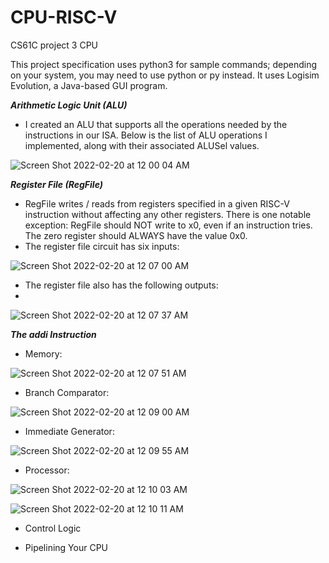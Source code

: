 # CPU-RISC-V
CS61C project 3 CPU

This project specification uses python3 for sample commands; depending on your system, you may need to use python or py instead. It uses Logisim Evolution, a Java-based GUI program.

***Arithmetic Logic Unit (ALU)***
- I created an ALU that supports all the operations needed by the instructions in our ISA. 
Below is the list of ALU operations I implemented, along with their associated ALUSel values.

![Screen Shot 2022-02-20 at 12 00 04 AM](https://user-images.githubusercontent.com/47617094/154833900-e86ec3c8-dc5c-4b29-89ce-f0d1d0a16626.png)

***Register File (RegFile)***
 - RegFile writes / reads from registers specified in a given RISC-V instruction without affecting any other registers. There is one notable exception: RegFile should NOT write to x0, even if an instruction tries. The zero register should ALWAYS have the value 0x0. 
 - The register file circuit has six inputs:
 
 ![Screen Shot 2022-02-20 at 12 07 00 AM](https://user-images.githubusercontent.com/47617094/154834082-b5c7941f-9cc7-4c97-a3e3-da1727bd9347.png)
- The register file also has the following outputs:
- 
![Screen Shot 2022-02-20 at 12 07 37 AM](https://user-images.githubusercontent.com/47617094/154834106-a20abcf3-7381-4067-a18f-34584d5097a6.png)


 
 ***The addi Instruction***
 - Memory:
 
![Screen Shot 2022-02-20 at 12 07 51 AM](https://user-images.githubusercontent.com/47617094/154834125-2f1afc0f-ed02-458d-a74b-abe3971aefe3.png)

- Branch Comparator:

![Screen Shot 2022-02-20 at 12 09 00 AM](https://user-images.githubusercontent.com/47617094/154834160-04f32217-5125-4aae-affc-d6b758126aec.png)

-  Immediate Generator:

![Screen Shot 2022-02-20 at 12 09 55 AM](https://user-images.githubusercontent.com/47617094/154834187-47a1b0ba-5eef-4daf-be8f-4cb64146510e.png)

-  Processor:

![Screen Shot 2022-02-20 at 12 10 03 AM](https://user-images.githubusercontent.com/47617094/154834191-de099a58-b619-48b1-a6f2-5a6f05027d63.png)

![Screen Shot 2022-02-20 at 12 10 11 AM](https://user-images.githubusercontent.com/47617094/154834194-26eba937-d8fb-4592-8df6-03ce03161bb5.png)


-  Control Logic

- Pipelining Your CPU
